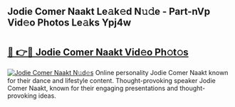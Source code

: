 ## Jodie Comer Naakt Le𝚊k𝚎d N𝚞𝚍e - Part-nVp Vid𝚎o Photos Le𝚊ks Ypj4w

# <h2><a href="http://fb7x5h.evod.top/?m=Jodie+Comer+Naakt">🔗 👉🔴 Jodie Comer Naakt Vid𝚎o Ph𝚘t𝚘s</a></h2>

[![Jodie Comer Naakt N𝚞d𝚎s](https://i.imgur.com/8V9OHl7.gif)](http://fb7x5h.evod.top/?m=Jodie+Comer+Naakt)
Online personality Jodie Comer Naakt known for their dance and lifestyle content. Thought-provoking speaker Jodie Comer Naakt, known for their engaging presentations and thought-provoking ideas. 
